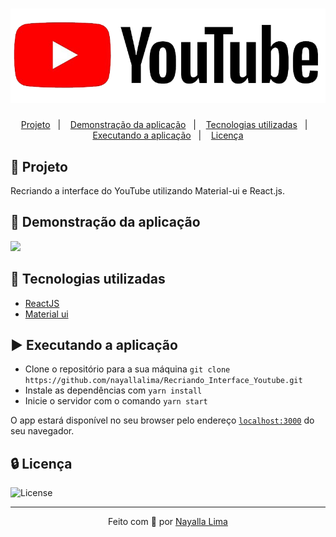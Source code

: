 <h1 align="center">   <img src="/public/images/preto.png" ></img></h1>

<p align="center">  
  <a href="#-projeto">Projeto</a>&nbsp;&nbsp;&nbsp;|&nbsp;&nbsp;&nbsp;  
  <a href="#-demonstração-da-aplicação">Demonstração da aplicação</a>&nbsp;&nbsp;&nbsp;|&nbsp;&nbsp;&nbsp;  
  <a href="#-tecnologias-utilizadas">Tecnologias utilizadas</a>&nbsp;&nbsp;&nbsp;|&nbsp;&nbsp;&nbsp;  
  <a href="#%EF%B8%8F-executando-a-aplicação">Executando a aplicação</a>&nbsp;&nbsp;&nbsp;|&nbsp;&nbsp;&nbsp;  
  <a href="#-licença">Licença</a>
</p>

## 🚩 Projeto

Recriando a interface do YouTube utilizando Material-ui e React.js. 

##  👀 Demonstração da aplicação
![](recriandoYoutube.gif)

## 💈 Tecnologias utilizadas

- [ReactJS](https://pt-br.reactjs.org/)
- [Material ui](https://mui.com/pt/)

## ▶️ Executando a aplicação

- Clone o repositório para a sua máquina
  `git clone https://github.com/nayallalima/Recriando_Interface_Youtube.git`
- Instale as dependências com `yarn install`
- Inicie o servidor com o comando `yarn start`

O app estará disponível no seu browser pelo endereço [`localhost:3000`](http://localhost:3000) do seu navegador.
## 🔒 Licença

<a> <img alt="License" src="https://img.shields.io/badge/license-MIT-blueviolet"> </a>

---
<p align="center">
  Feito com 💜️ por <a href="https://github.com/nayallalima">Nayalla Lima </a>
</p>